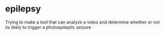 # epilepsy
Trying to make a tool that can analyze a video and determine whether or not its likely to trigger a photoepileptic seizure
